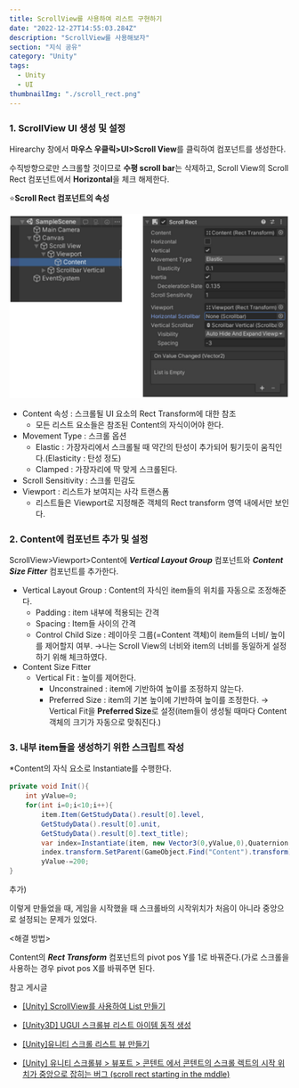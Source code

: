 ```yaml
---
title: ScrollView를 사용하여 리스트 구현하기
date: "2022-12-27T14:55:03.284Z"
description: "ScrollView를 사용해보자"
section: "지식 공유" 
category: "Unity"
tags:
  - Unity
  - UI
thumbnailImg: "./scroll_rect.png"
---
```


### 1. ScrollView UI 생성 및 설정

Hirearchy 창에서 **마우스 우클릭>UI>Scroll View**를 클릭하여 컴포넌트를 생성한다.

수직방향으로만 스크롤할 것이므로 **수평 scroll bar**는 삭제하고, Scroll View의 Scroll Rect 컴포넌트에서 **Horizontal**을 체크 해제한다.

<aside>
⭐<strong>Scroll Rect 컴포넌트의 속성</strong>

![scroll_rect](scroll_rect.png)

- Content 속성 : 스크롤될 UI 요소의 Rect Transform에 대한 참조
  - 모든 리스트 요소들은 참조된 Content의 자식이어야 한다.
- Movement Type : 스크롤 옵션
  - Elastic : 가장자리에서 스크롤될 때 약간의 탄성이 추가되어 튕기듯이 움직인다.(Elasticity : 탄성 정도)
  - Clamped : 가장자리에 딱 맞게 스크롤된다.
- Scroll Sensitivity : 스크롤 민감도
- Viewport : 리스트가 보여지는 사각 트랜스폼
  - 리스트들은 Viewport로 지정해준 객체의 Rect transform 영역 내에서만 보인다.
  </aside>

### 2. Content에 컴포넌트 추가 및 설정

ScrollView>Viewport>Content에 **_Vertical Layout Group_** 컴포넌트와 **_Content Size Fitter_** 컴포넌트를 추가한다.

- Vertical Layout Group : Content의 자식인 item들의 위치를 자동으로 조정해준다.
  - Padding : item 내부에 적용되는 간격
  - Spacing : Item들 사이의 간격
  - Control Child Size : 레이아웃 그룹(=Content 객체)이 item들의 너비/ 높이를 제어할지 여부.
    →나는 Scroll View의 너비와 item의 너비를 동일하게 설정하기 위해 체크하였다.
- Content Size Fitter
  - Vertical Fit : 높이를 제어한다.
    - Unconstrained : item에 기반하여 높이를 조정하지 않는다.
    - Preferred Size : item의 기본 높이에 기반하여 높이를 조정한다.
      → Vertical Fit을 **Preferred Size**로 설정(item들이 생성될 때마다 Content 객체의 크기가 자동으로 맞춰진다.)

### 3. 내부 item들을 생성하기 위한 스크립트 작성

\*Content의 자식 요소로 Instantiate를 수행한다.

```csharp
private void Init(){
	int yValue=0;
	for(int i=0;i<10;i++){
		item.Item(GetStudyData().result[0].level,
		GetStudyData().result[0].unit,
		GetStudyData().result[0].text_title);
		var index=Instantiate(item, new Vector3(0,yValue,0),Quaternion.identity);
		index.transform.SetParent(GameObject.Find("Content").transform);
		yValue-=200;
}
```

추가)

이렇게 만들었을 때, 게임을 시작했을 때 스크롤바의 시작위치가 처음이 아니라 중앙으로 설정되는 문제가 있었다.

<해결 방법>

Content의 **_Rect Transform_** 컴포넌트의 pivot pos Y를 1로 바꿔준다.(가로 스크롤을 사용하는 경우 pivot pos X를 바꿔주면 된다.

<nav> 참고 게시글

- [[Unity] ScrollView를 사용하여 List 만들기](https://kumgo1d.tistory.com/14)

- [[Unity3D] UGUI 스크롤뷰 리스트 아이템 동적 생성](https://www.youtube.com/watch?v=TnGqmHEoaFE)

- [[Unity]유니티 스크롤 리스트 뷰 만들기](https://textbox.tistory.com/entry/Unity%EC%9C%A0%EB%8B%88%ED%8B%B0-%EC%8A%A4%ED%81%AC%EB%A1%A4-%EB%A6%AC%EC%8A%A4%ED%8A%B8-%EB%B7%B0-%EB%A7%8C%EB%93%A4%EA%B8%B0)

- [[Unity] 유니티 스크롤뷰 > 뷰포트 > 콘텐트 에서 콘텐트의 스크롤 렉트의 시작 위치가 중앙으로 잡히는 버그 (scroll rect starting in the mddle)](https://ssscool.tistory.com/428)

</nav>
